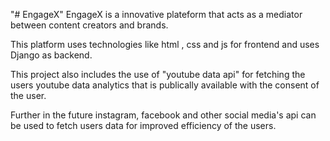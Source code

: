 "# EngageX" 
EngageX is a innovative plateform that acts as a mediator between content creators and brands.

This platform uses technologies like html , css and js for frontend and uses Django as backend.

This project also includes the use of "youtube data api" for fetching the users youtube data analytics that is publically 
available with the consent of the user.

Further in the future instagram, facebook and other social media's api can be used to fetch users data for 
improved efficiency of the users.
